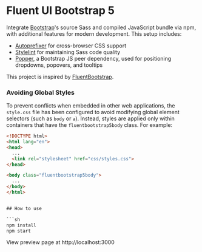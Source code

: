 # Fluent UI Bootstrap 5

Integrate [Bootstrap](https://getbootstrap.com)'s source Sass and compiled JavaScript bundle via npm, with additional features for modern development. This setup includes:

- [Autoprefixer](https://github.com/postcss/autoprefixer) for cross-browser CSS support
- [Stylelint](https://stylelint.io) for maintaining Sass code quality
- [Popper](https://popper.js.org), a Bootstrap JS peer dependency, used for positioning dropdowns, popovers, and tooltips

This project is inspired by [FluentBootstrap](https://github.com/scottkuhl/FluentBootstrap).

### Avoiding Global Styles

To prevent conflicts when embedded in other web applications, the `style.css` file has been configured to avoid modifying global element selectors (such as `body` or `a`). Instead, styles are applied only within containers that have the `fluentbootstrap5body` class. For example:

```html
<!DOCTYPE html>
<html lang="en">
<head>
  ...
  <link rel="stylesheet" href="css/styles.css">
</head>

<body class="fluentbootstrap5body">
  ...
</body>
</html>


## How to use

```sh
npm install
npm start
```

View preview page at http://localhost:3000
